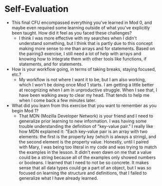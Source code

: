 # Self-Evaluation

- This final CFU encompassed everything you've learned in Mod 0, and maybe even required some learning outside of what you've explicitly been taught. How did it feel as you faced these challenges?
  - I think I was more effective with my searches when I didn't understand something, but I think that is partly due to this concept making more sense to me than arrays and for statements. Based on the pairing3 exercise, I still need a lot of help with arrays and knowing how to integrate them with other tools like functions, if statements, and for statements.
- How is your workflow going, in terms of taking breaks, staying focused, etc.?
  - My workflow is not where I want it to be, but I am also working, which I won't be doing once Mod 1 starts. I am getting a little better at recognizing when I am in unproductive struggle. When I see that, I have been walking away to clear my head. That tends to help me when I come back a few minutes later.
- What did you learn from this exercise that you want to remember as you begin Mod 1?
  - That MDN (Mozilla Developer Network) is your friend and I need to generalize prior learning to new information. I was having some trouble understanding the definition of "key-value pair." I really like how MDN explained it: "Each key-value pair is an array with two elements: the first is the property key (which is always a string), and the second element is the property value. Honestly, until I paired with Mary, I was being too literal in my code and was trying to match the examples in the lesson. It didn't even dawn on me that a value could be a string because all of the examples only showed numbers or booleans. I learned that I need to not be so concrete. It makes sense that all data types could ge a part of an object, but I was so focused on learning the structure and definitions, that I failed to generalize what I have already learned.